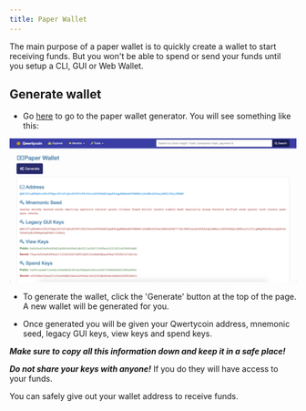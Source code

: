 ```yaml
---
title: Paper Wallet
---
```


The main purpose of a paper wallet is to quickly create a wallet to start receiving funds. But you won't be able to spend or send your funds until you setup a CLI, GUI or Web Wallet.

## Generate wallet
* Go [here](https://explorer.qwertycoin.org/#paperwallet) to go to the paper wallet generator. You will see something like this:

![paperwallet](assets/wallets/paperwallet/paperwallet.png)

* To generate the wallet, click the 'Generate' button at the top of the page. A new wallet will be generated for you.

* Once generated you will be given your Qwertycoin address, mnemonic seed, legacy GUI keys, view keys and spend keys.

***Make sure to copy all this information down and keep it in a safe place!***

***Do not share your keys with anyone!*** If you do they will have access to your funds.

You can safely give out your wallet address to receive funds.
